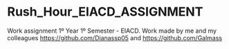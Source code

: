 # Rush_Hour_EIACD_ASSIGNMENT
Work assignment 1º Year 1º Semester - EIACD. Work made by me and my colleagues https://github.com/Dianassp05 and https://github.com/Galmass
